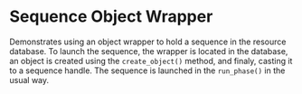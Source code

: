Sequence Object Wrapper
=======================

Demonstrates using an object wrapper to hold a sequence in the
resource database.  To launch the sequence, the wrapper is located in
the database, an object is created using the `create_object()` method,
and finaly, casting it to a sequence handle.  The sequence is launched
in the `run_phase()` in the usual way.
